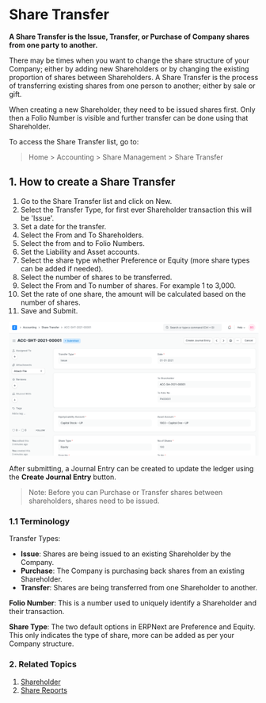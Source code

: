 
# Share Transfer


**A Share Transfer is the Issue, Transfer, or Purchase of Company shares from one party to another.**


There may be times when you want to change the share structure of your Company; either by adding new Shareholders or by changing the existing proportion of shares between Shareholders. A Share Transfer is the process of transferring existing shares from one person to another; either by sale or gift.


When creating a new Shareholder, they need to be issued shares first. Only then a Folio Number is visible and further transfer can be done using that Shareholder.


To access the Share Transfer list, go to:



> 
> Home > Accounting > Share Management > Share Transfer
> 
> 
> 


## 1. How to create a Share Transfer


1. Go to the Share Transfer list and click on New.
2. Select the Transfer Type, for first ever Shareholder transaction this will be 'Issue'.
3. Set a date for the transfer.
4. Select the From and To Shareholders.
5. Select the from and to Folio Numbers.
6. Set the Liability and Asset accounts.
7. Select the share type whether Preference or Equity (more share types can be added if needed).
8. Select the number of shares to be transferred.
9. Select the From and To number of shares. For example 1 to 3,000.
10. Set the rate of one share, the amount will be calculated based on the number of shares.
11. Save and Submit.


![Share Transfer](/files/sharetransfer-issue.png)


After submitting, a Journal Entry can be created to update the ledger using the **Create Journal Entry** button.



> 
> Note: Before you can Purchase or Transfer shares between shareholders, shares need to be issued.
> 
> 
> 


### 1.1 Terminology


Transfer Types:


* **Issue**: Shares are being issued to an existing Shareholder by the Company.
* **Purchase**: The Company is purchasing back shares from an existing Shareholder.
* **Transfer**: Shares are being transferred from one Shareholder to another.


**Folio Number**: This is a number used to uniquely identify a Shareholder and their transaction.


**Share Type**: The two default options in ERPNext are Preference and Equity. This only indicates the type of share, more can be added as per your Company structure.


### 2. Related Topics


1. [Shareholder](/docs/en/accounts/shareholder)
2. [Share Reports](/docs/en/accounts/share-reports)


